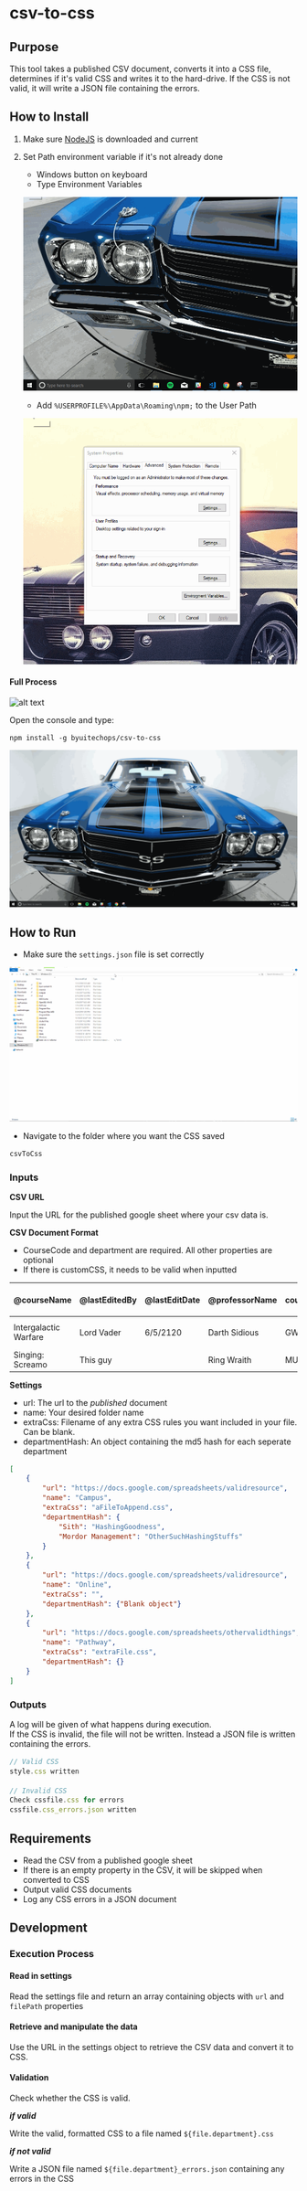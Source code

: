 # csv-to-css

## Purpose

This tool takes a published CSV document, converts it into a CSS file, determines if it's valid CSS and writes it to the hard-drive. If the CSS is not valid, it will write a JSON file containing the errors.  


## How to Install

1. Make sure [NodeJS](https://nodejs.org/en/) is downloaded and current
2. Set Path environment variable if it's not already done
    * Windows button on keyboard
    * Type Environment Variables

    ![alt text](./readmeImages/typeEnvironment.gif "Set Environment Variable")


    * Add `%USERPROFILE%\AppData\Roaming\npm;` to the User Path

    
    ![alt text](./readmeImages/changePath.gif "Add Environment Variable")

#### Full Process

![alt text](./readmeImages/setEnvVariable.gif "Full Environment Variable Process")

Open the console and type:

```
npm install -g byuitechops/csv-to-css
```
![alt text](./readmeImages/installTool.gif "npm i -g byuitechops/cvs-to-css")

## How to Run

* Make sure the `settings.json` file is set correctly

![alt text](./readmeImages/getToSettings.gif "Access Settings file")

* Navigate to the folder where you want the CSS saved

```js
csvToCss
```

### Inputs

**CSV URL**

Input the URL for the published google sheet where your csv data is.

**CSV Document Format**

* CourseCode and department are required. All other properties are optional
* If there is customCSS, it needs to be valid when inputted

| @courseName | @lastEditedBy | @lastEditDate | @professorName | courseCode | department | --color1 | --color24 | --color35 | --button-color | customCSS |
|-------------|---------------|---------------|----------------|------------|------------|----------|-----------|-----------|----------------|-----------|
|Intergalactic Warfare | Lord Vader | 6/5/2120 | Darth Sidious | GW350 | Sith |  Black | Red |White  || .deathStar{ color: grey; } |
|Singing: Screamo | This guy |  | Ring Wraith | MUS200 | Mordor Management | | Black | Grey | |

**Settings**

* url: The url to the _published_ document  
* name: Your desired folder name
* extraCss: Filename of any extra CSS rules you want included in your file. Can be blank.
* departmentHash: An object containing the md5 hash for each seperate department

```json
[
    {
        "url": "https://docs.google.com/spreadsheets/validresource",
        "name": "Campus",
        "extraCss": "aFileToAppend.css",
        "departmentHash": {
            "Sith": "HashingGoodness",
            "Mordor Management": "OtherSuchHashingStuffs"
        }
    },
    {
        "url": "https://docs.google.com/spreadsheets/validresource",
        "name": "Online",
        "extraCss": "",
        "departmentHash": {"Blank object"}
    },
    {
        "url": "https://docs.google.com/spreadsheets/othervalidthings",
        "name": "Pathway",
        "extraCss": "extraFile.css",
        "departmentHash": {}
    }
]
```



### Outputs

A log will be given of what happens during execution.  
If the CSS is invalid, the file will not be written. Instead a JSON file is written containing the errors.

```js
// Valid CSS
style.css written

// Invalid CSS
Check cssfile.css for errors
cssfile.css_errors.json written
```

## Requirements

* Read the CSV from a published google sheet
* If there is an empty property in the CSV, it will be skipped when converted to CSS
* Output valid CSS documents
* Log any CSS errors in a JSON document

## Development

### Execution Process

#### Read in settings
Read the settings file and return an array containing objects with `url` and `filePath` properties

#### Retrieve and manipulate the data
Use the URL in the settings object to retrieve the CSV data and convert it to CSS.

#### Validation
Check whether the CSS is valid.  

_**if valid**_

Write the valid, formatted CSS to a file named `${file.department}.css`


_**if not valid**_

Write a JSON file named `${file.department}_errors.json` containing any errors in the CSS

